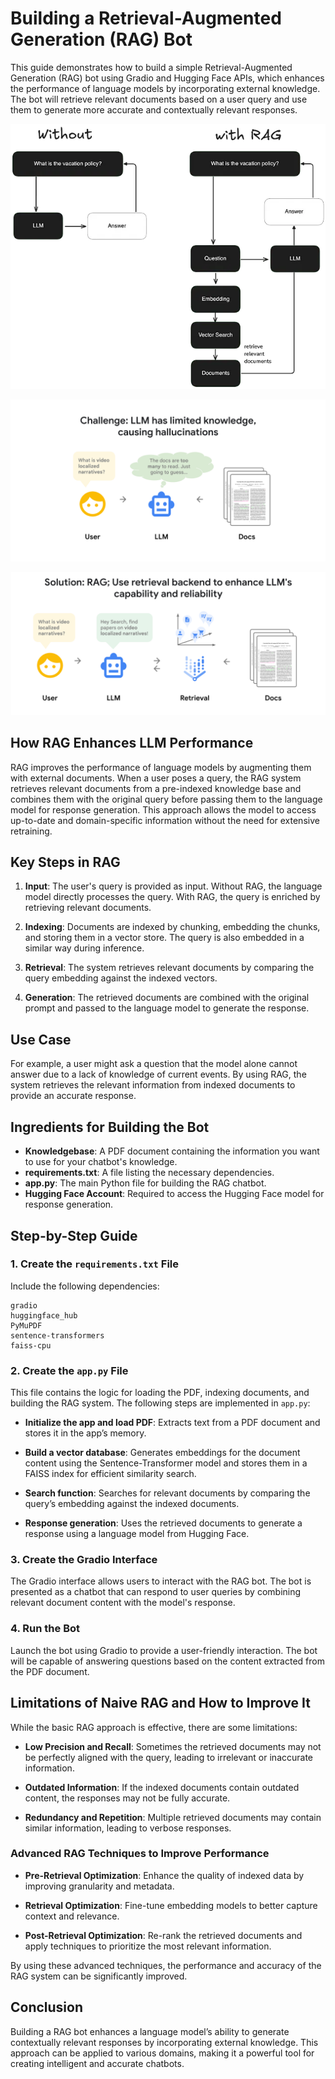 # Building a Retrieval-Augmented Generation (RAG) Bot

This guide demonstrates how to build a simple Retrieval-Augmented Generation (RAG) bot using Gradio and Hugging Face APIs, which enhances the performance of language models by incorporating external knowledge. The bot will retrieve relevant documents based on a user query and use them to generate more accurate and contextually relevant responses.

![text](image.png)

![alt text](image-1.png)

![alt text](image-2.png)
## How RAG Enhances LLM Performance

RAG improves the performance of language models by augmenting them with external documents. When a user poses a query, the RAG system retrieves relevant documents from a pre-indexed knowledge base and combines them with the original query before passing them to the language model for response generation. This approach allows the model to access up-to-date and domain-specific information without the need for extensive retraining.

## Key Steps in RAG

1. **Input**: The user's query is provided as input. Without RAG, the language model directly processes the query. With RAG, the query is enriched by retrieving relevant documents.
   
2. **Indexing**: Documents are indexed by chunking, embedding the chunks, and storing them in a vector store. The query is also embedded in a similar way during inference.

3. **Retrieval**: The system retrieves relevant documents by comparing the query embedding against the indexed vectors.

4. **Generation**: The retrieved documents are combined with the original prompt and passed to the language model to generate the response.

## Use Case

For example, a user might ask a question that the model alone cannot answer due to a lack of knowledge of current events. By using RAG, the system retrieves the relevant information from indexed documents to provide an accurate response.

## Ingredients for Building the Bot

- **Knowledgebase**: A PDF document containing the information you want to use for your chatbot's knowledge.
- **requirements.txt**: A file listing the necessary dependencies.
- **app.py**: The main Python file for building the RAG chatbot.
- **Hugging Face Account**: Required to access the Hugging Face model for response generation.

## Step-by-Step Guide

### 1. Create the `requirements.txt` File

Include the following dependencies:

```
gradio
huggingface_hub
PyMuPDF
sentence-transformers
faiss-cpu
```

### 2. Create the `app.py` File

This file contains the logic for loading the PDF, indexing documents, and building the RAG system. The following steps are implemented in `app.py`:

- **Initialize the app and load PDF**: Extracts text from a PDF document and stores it in the app’s memory.
  
- **Build a vector database**: Generates embeddings for the document content using the Sentence-Transformer model and stores them in a FAISS index for efficient similarity search.

- **Search function**: Searches for relevant documents by comparing the query’s embedding against the indexed documents.

- **Response generation**: Uses the retrieved documents to generate a response using a language model from Hugging Face.

### 3. Create the Gradio Interface

The Gradio interface allows users to interact with the RAG bot. The bot is presented as a chatbot that can respond to user queries by combining relevant document content with the model's response.

### 4. Run the Bot

Launch the bot using Gradio to provide a user-friendly interaction. The bot will be capable of answering questions based on the content extracted from the PDF document.

## Limitations of Naive RAG and How to Improve It

While the basic RAG approach is effective, there are some limitations:

- **Low Precision and Recall**: Sometimes the retrieved documents may not be perfectly aligned with the query, leading to irrelevant or inaccurate information.
  
- **Outdated Information**: If the indexed documents contain outdated content, the responses may not be fully accurate.

- **Redundancy and Repetition**: Multiple retrieved documents may contain similar information, leading to verbose responses.

### Advanced RAG Techniques to Improve Performance

- **Pre-Retrieval Optimization**: Enhance the quality of indexed data by improving granularity and metadata.
  
- **Retrieval Optimization**: Fine-tune embedding models to better capture context and relevance.

- **Post-Retrieval Optimization**: Re-rank the retrieved documents and apply techniques to prioritize the most relevant information.

By using these advanced techniques, the performance and accuracy of the RAG system can be significantly improved.

## Conclusion

Building a RAG bot enhances a language model’s ability to generate contextually relevant responses by incorporating external knowledge. This approach can be applied to various domains, making it a powerful tool for creating intelligent and accurate chatbots.